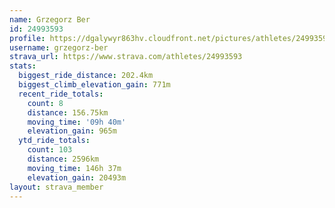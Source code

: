 ```yaml
---
name: Grzegorz Ber
id: 24993593
profile: https://dgalywyr863hv.cloudfront.net/pictures/athletes/24993593/7453165/11/large.jpg
username: grzegorz-ber
strava_url: https://www.strava.com/athletes/24993593
stats:
  biggest_ride_distance: 202.4km
  biggest_climb_elevation_gain: 771m
  recent_ride_totals:
    count: 8
    distance: 156.75km
    moving_time: '09h 40m'
    elevation_gain: 965m
  ytd_ride_totals:
    count: 103
    distance: 2596km
    moving_time: 146h 37m
    elevation_gain: 20493m
layout: strava_member
--- 
```

